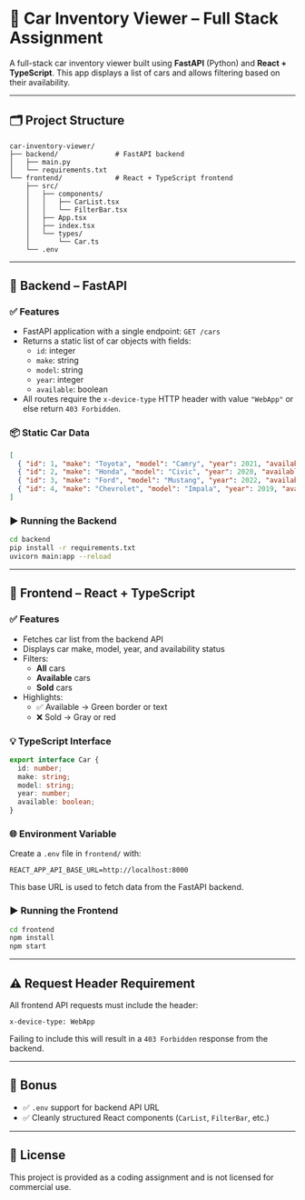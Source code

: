 # 🚗 Car Inventory Viewer – Full Stack Assignment

A full-stack car inventory viewer built using **FastAPI** (Python) and **React + TypeScript**. This app displays a list of cars and allows filtering based on their availability.

---

## 🗂 Project Structure

```
car-inventory-viewer/
├── backend/              # FastAPI backend
│   ├── main.py
│   └── requirements.txt
└── frontend/             # React + TypeScript frontend
    ├── src/
    │   ├── components/
    │   │   ├── CarList.tsx
    │   │   └── FilterBar.tsx
    │   ├── App.tsx
    │   ├── index.tsx
    │   └── types/
    │       └── Car.ts
    └── .env
```

---

## 🔧 Backend – FastAPI

### ✅ Features

- FastAPI application with a single endpoint: `GET /cars`
- Returns a static list of car objects with fields:
  - `id`: integer
  - `make`: string
  - `model`: string
  - `year`: integer
  - `available`: boolean
- All routes require the `x-device-type` HTTP header with value `"WebApp"` or else return `403 Forbidden`.

### 📦 Static Car Data

```json
[
  { "id": 1, "make": "Toyota", "model": "Camry", "year": 2021, "available": true },
  { "id": 2, "make": "Honda", "model": "Civic", "year": 2020, "available": false },
  { "id": 3, "make": "Ford", "model": "Mustang", "year": 2022, "available": true },
  { "id": 4, "make": "Chevrolet", "model": "Impala", "year": 2019, "available": false }
]
```

### ▶️ Running the Backend

```bash
cd backend
pip install -r requirements.txt
uvicorn main:app --reload
```

---

## 🎨 Frontend – React + TypeScript

### ✅ Features

- Fetches car list from the backend API
- Displays car make, model, year, and availability status
- Filters:
  - **All** cars
  - **Available** cars
  - **Sold** cars
- Highlights:
  - ✅ Available → Green border or text
  - ❌ Sold → Gray or red

### 💡 TypeScript Interface

```ts
export interface Car {
  id: number;
  make: string;
  model: string;
  year: number;
  available: boolean;
}
```

### 🌐 Environment Variable

Create a `.env` file in `frontend/` with:

```env
REACT_APP_API_BASE_URL=http://localhost:8000
```

This base URL is used to fetch data from the FastAPI backend.

### ▶️ Running the Frontend

```bash
cd frontend
npm install
npm start
```

---

## ⚠️ Request Header Requirement

All frontend API requests must include the header:

```http
x-device-type: WebApp
```

Failing to include this will result in a `403 Forbidden` response from the backend.

---

## 🧠 Bonus

- ✅ `.env` support for backend API URL
- ✅ Cleanly structured React components (`CarList`, `FilterBar`, etc.)

---

## 📜 License

This project is provided as a coding assignment and is not licensed for commercial use.
